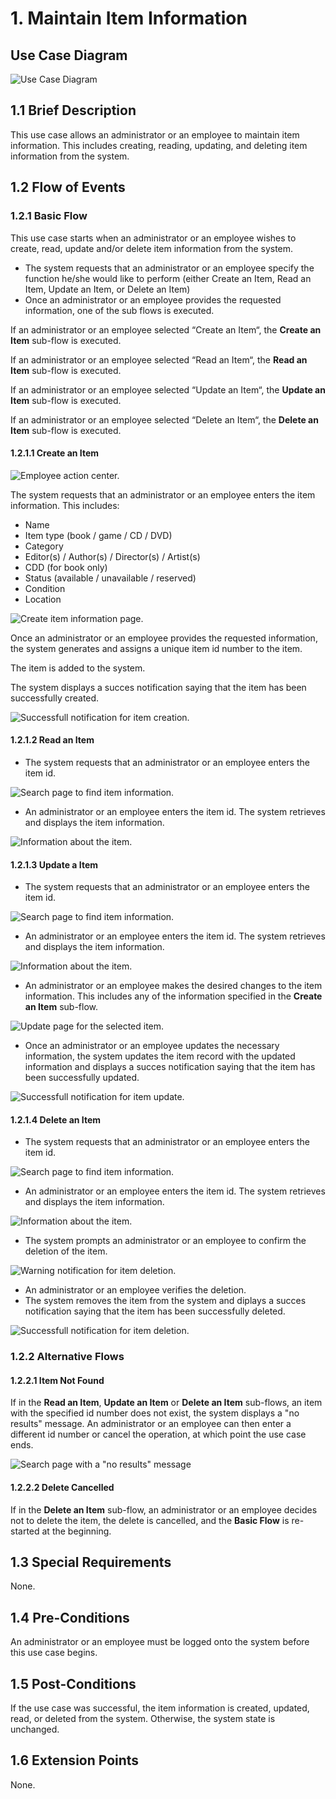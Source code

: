# 1. Maintain Item Information

## Use Case Diagram

![Use Case Diagram](./item-crud.png)

## 1.1 Brief Description

This use case allows an administrator or an employee to maintain item information. This includes creating, reading, updating, and deleting item information from the system.

## 1.2 Flow of Events

### 1.2.1 Basic Flow

This use case starts when an administrator or an employee wishes to create, read, update and/or delete item information from the system.

* The system requests that an administrator or an employee specify the function he/she would like to perform (either Create an Item, Read an Item, Update an Item, or Delete an Item)
* Once an administrator or an employee provides the requested information, one of the sub flows is executed.

If an administrator or an employee selected “Create an Item“, the **Create an Item** sub-flow is executed.

If an administrator or an employee selected “Read an Item“, the **Read an Item** sub-flow is executed.

If an administrator or an employee selected “Update an Item“, the **Update an Item** sub-flow is executed.

If an administrator or an employee selected “Delete an Item“, the **Delete an Item** sub-flow is executed.

#### 1.2.1.1 Create an Item

![Employee action center.](./employee-action-center-mockup.svg)

The system requests that an administrator or an employee enters the item information. This includes:
* Name
* Item type (book / game / CD / DVD)
* Category
* Editor(s) / Author(s) / Director(s) / Artist(s)
* CDD (for book only)
* Status (available / unavailable / reserved)
* Condition
* Location

![Create item information page.](./create-item-mockup.svg)

Once an administrator or an employee provides the requested information, the system generates and assigns a unique item id number to the item. 

The item is added to the system.

The system displays a succes notification saying that the item has been successfully created.

![Successfull notification for item creation.](./item-create-success.svg)

#### 1.2.1.2 Read an Item

* The system requests that an administrator or an employee enters the item id. 

![Search page to find item information.](./search-item-mockup.svg)

* An administrator or an employee enters the item id. The system retrieves and displays the item information.

![Information about the item.](./search-item-result-mockup.svg)

#### 1.2.1.3 Update a Item

* The system requests that an administrator or an employee enters the item id.

![Search page to find item information.](./search-item-mockup.svg)

* An administrator or an employee enters the item id. The system retrieves and displays the item information.

![Information about the item.](./search-item-result-mockup.svg)

* An administrator or an employee makes the desired changes to the item information. This includes any of the information specified in the **Create an Item** sub-flow.

![Update page for the selected item.](./update-item-mockup.svg)

* Once an administrator or an employee updates the necessary information, the system updates the item record with the updated information and displays a succes notification saying that the item has been successfully updated.

![Successfull notification for item update.](./item-update-success.svg)

#### 1.2.1.4 Delete an Item

* The system requests that an administrator or an employee enters the item id. 

![Search page to find item information.](./search-item-mockup.svg)

* An administrator or an employee enters the item id. The system retrieves and displays the item information.

![Information about the item.](./search-item-result-mockup.svg)

* The system prompts an administrator or an employee to confirm the deletion of the item.

![Warning notification for item deletion.](./item-delete-warning.svg)

* An administrator or an employee verifies the deletion.
* The system removes the item from the system and diplays a succes notification saying that the item has been successfully deleted.

![Successfull notification for item deletion.](./item-delete-success.svg)

### 1.2.2 Alternative Flows

#### 1.2.2.1 Item Not Found

If in the **Read an Item**, **Update an Item** or **Delete an Item** sub-flows, an item with the specified id number does not exist, the system displays a "no results" message. An administrator or an employee can then enter a different id number or cancel the operation, at which point the use case ends.

![Search page with a "no results" message](./search-item-no-results-mockups.svg)

#### 1.2.2.2 Delete Cancelled

If in the **Delete an Item** sub-flow, an administrator or an employee decides not to delete the item, the delete is cancelled, and the **Basic Flow** is re-started at the beginning.

## 1.3 Special Requirements

None.

## 1.4 Pre-Conditions

An administrator or an employee must be logged onto the system before this use case begins.

## 1.5 Post-Conditions

If the use case was successful, the item information is created, updated, read, or deleted from the system. Otherwise, the system state is unchanged.

## 1.6 Extension Points

None. 

